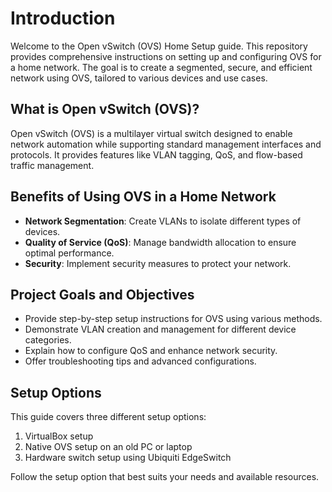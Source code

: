 # Introduction

Welcome to the Open vSwitch (OVS) Home Setup guide. This repository provides comprehensive instructions on setting up and configuring OVS for a home network. The goal is to create a segmented, secure, and efficient network using OVS, tailored to various devices and use cases.

## What is Open vSwitch (OVS)?

Open vSwitch (OVS) is a multilayer virtual switch designed to enable network automation while supporting standard management interfaces and protocols. It provides features like VLAN tagging, QoS, and flow-based traffic management.

## Benefits of Using OVS in a Home Network

- **Network Segmentation**: Create VLANs to isolate different types of devices.
- **Quality of Service (QoS)**: Manage bandwidth allocation to ensure optimal performance.
- **Security**: Implement security measures to protect your network.

## Project Goals and Objectives

- Provide step-by-step setup instructions for OVS using various methods.
- Demonstrate VLAN creation and management for different device categories.
- Explain how to configure QoS and enhance network security.
- Offer troubleshooting tips and advanced configurations.

## Setup Options

This guide covers three different setup options:
1. VirtualBox setup
2. Native OVS setup on an old PC or laptop
3. Hardware switch setup using Ubiquiti EdgeSwitch

Follow the setup option that best suits your needs and available resources.

